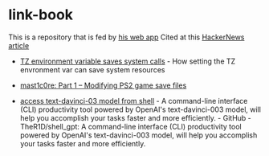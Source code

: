 # link-book
This is a repository that is fed by [his web app](https://link-book.vercel.app/?expanded=true) Cited at this [HackerNews article](https://news.ycombinator.com/item?id=34761563)
- [TZ environment variable saves system calls](https://blog.packagecloud.io/set-environment-variable-save-thousands-of-system-calls/) - How setting the TZ envronment var can save system resources
- [mast1c0re: Part 1 – Modifying PS2 game save files](https://mccaulay.co.uk/mast1c0re-part-1-modifying-ps2-game-save-files/)

- [access text-davinci-03 model from shell](https://github.com/TheR1D/shell_gpt) - A command-line interface (CLI) productivity tool powered by OpenAI's text-davinci-003 model, will help you accomplish your tasks faster and more efficiently. - GitHub - TheR1D/shell_gpt: A command-line interface (CLI) productivity tool powered by OpenAI's text-davinci-003 model, will help you accomplish your tasks faster and more efficiently.